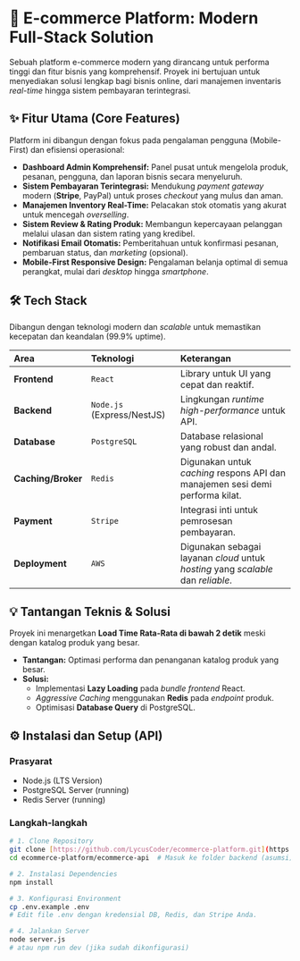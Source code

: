 # 🚀 E-commerce Platform: Modern Full-Stack Solution

Sebuah platform e-commerce modern yang dirancang untuk performa tinggi dan fitur bisnis yang komprehensif. Proyek ini bertujuan untuk menyediakan solusi lengkap bagi bisnis online, dari manajemen inventaris *real-time* hingga sistem pembayaran terintegrasi.

## ✨ Fitur Utama (Core Features)

Platform ini dibangun dengan fokus pada pengalaman pengguna (Mobile-First) dan efisiensi operasional:

* **Dashboard Admin Komprehensif:** Panel pusat untuk mengelola produk, pesanan, pengguna, dan laporan bisnis secara menyeluruh.
* **Sistem Pembayaran Terintegrasi:** Mendukung *payment gateway* modern (**Stripe**, PayPal) untuk proses *checkout* yang mulus dan aman.
* **Manajemen Inventory Real-Time:** Pelacakan stok otomatis yang akurat untuk mencegah *overselling*.
* **Sistem Review & Rating Produk:** Membangun kepercayaan pelanggan melalui ulasan dan sistem rating yang kredibel.
* **Notifikasi Email Otomatis:** Pemberitahuan untuk konfirmasi pesanan, pembaruan status, dan *marketing* (opsional).
* **Mobile-First Responsive Design:** Pengalaman belanja optimal di semua perangkat, mulai dari *desktop* hingga *smartphone*.

## 🛠️ Tech Stack

Dibangun dengan teknologi modern dan *scalable* untuk memastikan kecepatan dan keandalan (99.9% uptime).

| Area | Teknologi | Keterangan |
| :--- | :--- | :--- |
| **Frontend** | `React` | Library untuk UI yang cepat dan reaktif. |
| **Backend** | `Node.js` (Express/NestJS) | Lingkungan *runtime* *high-performance* untuk API. |
| **Database** | `PostgreSQL` | Database relasional yang robust dan andal. |
| **Caching/Broker** | `Redis` | Digunakan untuk *caching* respons API dan manajemen sesi demi performa kilat. |
| **Payment** | `Stripe` | Integrasi inti untuk pemrosesan pembayaran. |
| **Deployment** | `AWS` | Digunakan sebagai layanan *cloud* untuk *hosting* yang *scalable* dan *reliable*. |

## 💡 Tantangan Teknis & Solusi

Proyek ini menargetkan **Load Time Rata-Rata di bawah 2 detik** meski dengan katalog produk yang besar.

* **Tantangan:** Optimasi performa dan penanganan katalog produk yang besar.
* **Solusi:**
    * Implementasi **Lazy Loading** pada *bundle* *frontend* React.
    * *Aggressive Caching* menggunakan **Redis** pada *endpoint* produk.
    * Optimisasi **Database Query** di PostgreSQL.

## ⚙️ Instalasi dan Setup (API)

### Prasyarat
* Node.js (LTS Version)
* PostgreSQL Server (running)
* Redis Server (running)

### Langkah-langkah
```bash
# 1. Clone Repository
git clone [https://github.com/LycusCoder/ecommerce-platform.git](https://github.com/LycusCoder/ecommerce-platform.git)
cd ecommerce-platform/ecommerce-api  # Masuk ke folder backend (asumsi)

# 2. Instalasi Dependencies
npm install

# 3. Konfigurasi Environment
cp .env.example .env 
# Edit file .env dengan kredensial DB, Redis, dan Stripe Anda.

# 4. Jalankan Server
node server.js 
# atau npm run dev (jika sudah dikonfigurasi)